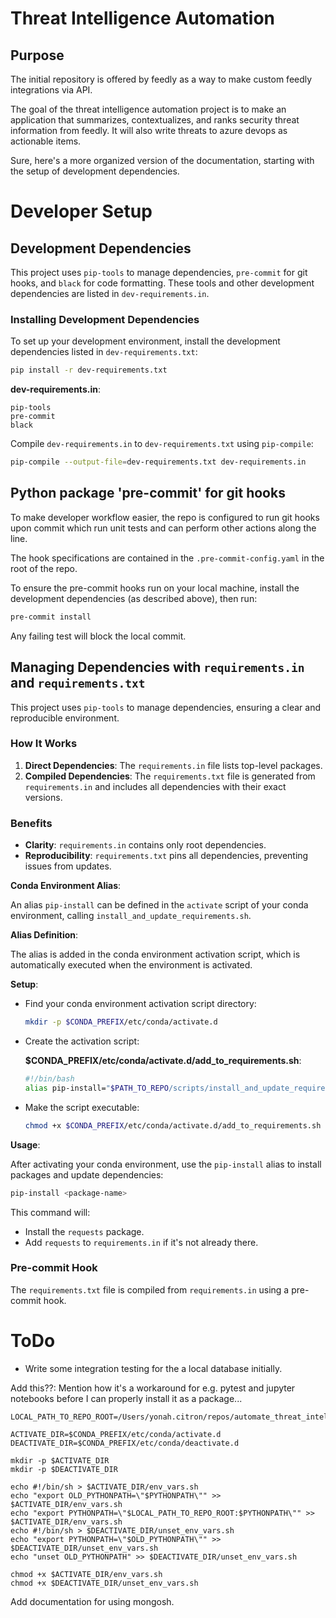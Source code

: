 # Threat Intelligence Automation
## Purpose

The initial repository is offered by feedly as a way to make custom feedly integrations via API.

The goal of the threat intelligence automation project is to make an application that summarizes, contextualizes, and ranks security threat information from feedly. It will also write threats to azure devops as actionable items.

Sure, here's a more organized version of the documentation, starting with the setup of development dependencies.

# Developer Setup

## Development Dependencies

This project uses `pip-tools` to manage dependencies, `pre-commit` for git hooks, and `black` for code formatting. These tools and other development dependencies are listed in `dev-requirements.in`.

### Installing Development Dependencies

To set up your development environment, install the development dependencies listed in `dev-requirements.txt`:

```sh
pip install -r dev-requirements.txt
```

**dev-requirements.in**:

```plaintext
pip-tools
pre-commit
black
```

Compile `dev-requirements.in` to `dev-requirements.txt` using `pip-compile`:

```sh
pip-compile --output-file=dev-requirements.txt dev-requirements.in
```

## Python package 'pre-commit' for git hooks

To make developer workflow easier, the repo is configured to run git hooks upon commit which run unit tests and can perform other actions along the line.

The hook specifications are contained in the `.pre-commit-config.yaml` in the root of the repo.

To ensure the pre-commit hooks run on your local machine, install the development dependencies (as described above), then run:

```sh
pre-commit install
```

Any failing test will block the local commit.

## Managing Dependencies with `requirements.in` and `requirements.txt`

This project uses `pip-tools` to manage dependencies, ensuring a clear and reproducible environment.

### How It Works

1. **Direct Dependencies**: The `requirements.in` file lists top-level packages.
2. **Compiled Dependencies**: The `requirements.txt` file is generated from `requirements.in` and includes all dependencies with their exact versions.

### Benefits

- **Clarity**: `requirements.in` contains only root dependencies.
- **Reproducibility**: `requirements.txt` pins all dependencies, preventing issues from updates.

 **Conda Environment Alias**:

   An alias `pip-install` can be defined in the `activate` script of your conda environment, calling `install_and_update_requirements.sh`.

   **Alias Definition**:

   The alias is added in the conda environment activation script, which is automatically executed when the environment is activated.

   **Setup**:

   - Find your conda environment activation script directory:

     ```sh
     mkdir -p $CONDA_PREFIX/etc/conda/activate.d
     ```

   - Create the activation script:

     **$CONDA_PREFIX/etc/conda/activate.d/add_to_requirements.sh**:

     ```sh
     #!/bin/bash
     alias pip-install="$PATH_TO_REPO/scripts/install_and_update_requirements.sh"
     ```

   - Make the script executable:

     ```sh
     chmod +x $CONDA_PREFIX/etc/conda/activate.d/add_to_requirements.sh
     ```

   **Usage**:

   After activating your conda environment, use the `pip-install` alias to install packages and update dependencies:

   ```sh
   pip-install <package-name>
   ```

   This command will:
   - Install the `requests` package.
   - Add `requests` to `requirements.in` if it's not already there.



### Pre-commit Hook

The `requirements.txt` file is compiled from `requirements.in` using a pre-commit hook.


# ToDo

- Write some integration testing for the a local database initially.


Add this??: Mention how it's a workaround for e.g. pytest and jupyter notebooks before I can properly install it as a package...

```
LOCAL_PATH_TO_REPO_ROOT=/Users/yonah.citron/repos/automate_threat_intelligence

ACTIVATE_DIR=$CONDA_PREFIX/etc/conda/activate.d
DEACTIVATE_DIR=$CONDA_PREFIX/etc/conda/deactivate.d

mkdir -p $ACTIVATE_DIR
mkdir -p $DEACTIVATE_DIR

echo #!/bin/sh > $ACTIVATE_DIR/env_vars.sh
echo "export OLD_PYTHONPATH=\"$PYTHONPATH\"" >> $ACTIVATE_DIR/env_vars.sh
echo "export PYTHONPATH=\"$LOCAL_PATH_TO_REPO_ROOT:$PYTHONPATH\"" >> $ACTIVATE_DIR/env_vars.sh
echo #!/bin/sh > $DEACTIVATE_DIR/unset_env_vars.sh
echo "export PYTHONPATH=\"$OLD_PYTHONPATH\"" >> $DEACTIVATE_DIR/unset_env_vars.sh
echo "unset OLD_PYTHONPATH" >> $DEACTIVATE_DIR/unset_env_vars.sh

chmod +x $ACTIVATE_DIR/env_vars.sh
chmod +x $DEACTIVATE_DIR/unset_env_vars.sh

```

Add documentation for using mongosh.